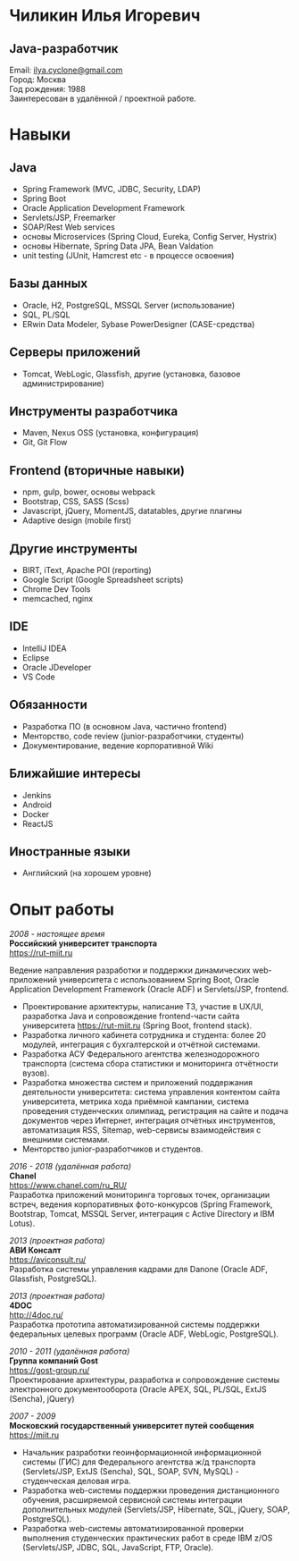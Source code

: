 # Чиликин Илья Игоревич
## Java-разработчик
Email: ilya.cyclone@gmail.com  
Город: Москва  
Год рождения: 1988  
Заинтересован в удалённой / проектной работе.

# Навыки

## Java
- Spring Framework (MVC, JDBC, Security, LDAP)
- Spring Boot
- Oracle Application Development Framework
- Servlets/JSP, Freemarker
- SOAP/Rest Web services
- основы Microservices (Spring Cloud, Eureka, Config Server, Hystrix)
- основы Hibernate, Spring Data JPA, Bean Valdation
- unit testing (JUnit, Hamcrest etc - в процессе освоения)

## Базы данных
- Oracle, H2, PostgreSQL, MSSQL Server (использование)
- SQL, PL/SQL
- ERwin Data Modeler, Sybase PowerDesigner (CASE-средства)

## Серверы приложений
- Tomcat, WebLogic, Glassfish, другие (установка, базовое администрирование)

## Инструменты разработчика
- Maven, Nexus OSS (установка, конфигурация)
- Git, Git Flow

## Frontend (вторичные навыки)
- npm, gulp, bower, основы webpack
- Bootstrap, CSS, SASS (Scss)
- Javascript, jQuery, MomentJS, datatables, другие плагины
- Adaptive design (mobile first) 

## Другие инструменты
- BIRT, iText, Apache POI (reporting)
- Google Script (Google Spreadsheet scripts)
- Chrome Dev Tools
- memcached, nginx

## IDE
- IntelliJ IDEA
- Eclipse
- Oracle JDeveloper
- VS Code

## Обязанности
- Разработка ПО (в основном Java, частично frontend)
- Менторство, code review (junior-разработчики, студенты)
- Документирование, ведение корпоративной Wiki

## Ближайшие интересы
- Jenkins
- Android
- Docker
- ReactJS

## Иностранные языки
- Английский (на хорошем уровне)

# Опыт работы

_2008 - настоящее время_  
**Российский университет транспорта**  
https://rut-miit.ru

Ведение направления разработки и поддержки динамических web-приложений университета с использованием Spring Boot, Oracle Application Development Framework (Oracle ADF) и Servlets/JSP, frontend.

- Проектирование архитектуры, написание ТЗ, участие в UX/UI, разработка Java и сопровождение frontend-части сайта университета https://rut-miit.ru (Spring Boot, frontend stack).
- Разработка личного кабинета сотрудника и студента: более 20 модулей, интеграция с бухгалтерской и отчётной системами.
- Разработка АСУ Федерального агентства железнодорожного транспорта (система сбора статистики и мониторинга отчётности вузов).
- Разработка множества систем и приложений поддержания деятельности университета: система управления контентом сайта университета, метрика хода приёмной кампании, система проведения студенческих олимпиад, регистрация на сайте и подача документов через Интернет, интеграция отчётных инструментов, автоматизация RSS, Sitemap, web-сервисы взаимодействия с внешними системами.
- Менторство junior-разработчиков и студентов.

_2016 - 2018 (удалённая работа)_  
**Chanel**  
https://www.chanel.com/ru_RU/  
Разработка приложений мониторинга торговых точек, организации встреч, ведения корпоративных фото-конкурсов (Spring Framework, Bootstrap, Tomcat, MSSQL Server, интеграция с Active Directory и IBM Lotus).


_2013 (проектная работа)_  
**АВИ Консалт**  
https://aviconsult.ru/  
Разработка системы управления кадрами для Danone (Oracle ADF, Glassfish, PostgreSQL).


_2013 (проектная работа)_  
**4DOC**  
http://4doc.ru/  
Разработка прототипа автоматизированной системы поддержки федеральных целевых программ (Oracle ADF, WebLogic, PostgreSQL).


_2010 - 2011 (удалённая работа)_  
**Группа компаний Gost**  
https://gost-group.ru/  
Проектирование архитектуры, разработка и сопровождение системы электронного документооборота (Oracle APEX, SQL, PL/SQL, ExtJS (Sencha), jQuery)


_2007 - 2009_  
**Московский государственный университет путей сообщения**  
https://miit.ru  
- Начальник разработки геоинформационной информационной системы (ГИС) для Федерального агентства ж/д транспорта (Servlets/JSP, ExtJS (Sencha), SQL, SOAP, SVN, MySQL) - студенческая деловая игра.
- Разработка web-системы поддержки проведения дистанционного обучения, расширяемой сервисной системы интеграции дополнительных модулей (Servlets/JSP, Hibernate, SQL, jQuery, SOAP, PostgreSQL).
- Разработка web-системы автоматизированной проверки выполнения студенческих практических работ в среде IBM z/OS (Servlets/JSP, JDBC, SQL, JavaScript, FTP, Oracle).
